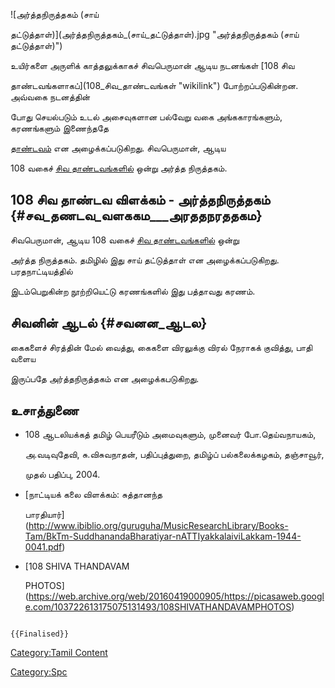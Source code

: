![அர்த்தநிருத்தகம் (சாய்
தட்டுத்தாள்)](அர்த்தநிருத்தகம்_(சாய்_தட்டுத்தாள்).jpg "அர்த்தநிருத்தகம் (சாய் தட்டுத்தாள்)")
உயிர்களை அருளிக் காத்தலுக்காகச் சிவபெருமான் ஆடிய நடனங்கள் [108 சிவ
தாண்டவங்களாகப்](108_சிவ_தாண்டவங்கள் "wikilink") போற்றப்படுகின்றன. அவ்வகை நடனத்தின்
போது செயல்படும் உடல் அசைவுகளான பல்வேறு வகை அங்ககாரங்களும், கரணங்களும் இணைந்ததே
[தாண்டவம்](தாண்டவம்,_லாஸ்யம் "wikilink") என அழைக்கப்படுகிறது. சிவபெருமான், ஆடிய
108 வகைச் [சிவ தாண்டவங்களில்](சிவ_தாண்டவங்கள் "wikilink") ஒன்று அர்த்த நிருத்தகம்.

## 108 சிவ தாண்டவ விளக்கம் - அர்த்தநிருத்தகம் {#சவ_தணடவ_வளககம___அரததநரததகம}

சிவபெருமான், ஆடிய 108 வகைச் [சிவ தாண்டவங்களில்](சிவ_தாண்டவங்கள் "wikilink") ஒன்று
அர்த்த நிருத்தகம். தமிழில் இது சாய் தட்டுத்தாள் என அழைக்கப்படுகிறது. பரதநாட்டியத்தில்
இடம்பெறுகின்ற நூற்றியெட்டு கரணங்களில் இது பத்தாவது கரணம்.

## சிவனின் ஆடல் {#சவனன_ஆடல}

கைகளைச் சிரத்தின் மேல் வைத்து, கைகளை விரலுக்கு விரல் நேராகக் குவித்து, பாதி வளைய
இருப்பதே அர்த்தநிருத்தகம் என அழைக்கபடுகிறது.

## உசாத்துணை

-   108 ஆடலியக்கத் தமிழ் பெயரீடும் அமைவுகளும், முனைவர் போ.தெய்வநாயகம்,
    அ.வடிவுதேவி, சு.விசுவநாதன், பதிப்புத்துறை, தமிழ்ப் பல்கலைக்கழகம், தஞ்சாவூர்,
    முதல் பதிப்பு, 2004.
-   [நாட்டியக் கலை விளக்கம்: சுத்தானந்த
    பாரதியார்](http://www.ibiblio.org/guruguha/MusicResearchLibrary/Books-Tam/BkTm-SuddhanandaBharatiyar-nATTIyakkalaiviLakkam-1944-0041.pdf)
-   [108 SHIVA THANDAVAM
    PHOTOS](https://web.archive.org/web/20160419000905/https://picasaweb.google.com/103722613175075131493/108SHIVATHANDAVAMPHOTOS)

```{=mediawiki}
{{Finalised}}
```
[Category:Tamil Content](Category:Tamil_Content "wikilink")
[Category:Spc](Category:Spc "wikilink")
